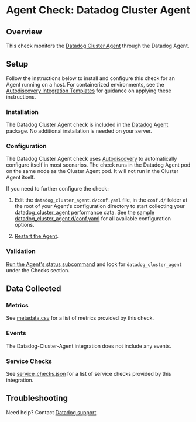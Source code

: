 # Agent Check: Datadog Cluster Agent

## Overview

This check monitors the [Datadog Cluster Agent][1] through the Datadog Agent.

## Setup

Follow the instructions below to install and configure this check for an Agent running on a host. For containerized environments, see the [Autodiscovery Integration Templates][2] for guidance on applying these instructions.

### Installation

The Datadog Cluster Agent check is included in the [Datadog Agent][2] package.
No additional installation is needed on your server.

### Configuration
The Datadog Cluster Agent check uses [Autodiscovery][3] to automatically configure itself in most scenarios. The check runs in the Datadog Agent pod on the same node as the Cluster Agent pod. It will not run in the Cluster Agent itself.

If you need to further configure the check:

1. Edit the `datadog_cluster_agent.d/conf.yaml` file, in the `conf.d/` folder at the root of your Agent's configuration directory to start collecting your datadog_cluster_agent performance data. See the [sample datadog_cluster_agent.d/conf.yaml][4] for all available configuration options.

2. [Restart the Agent][5].

### Validation

[Run the Agent's status subcommand][6] and look for `datadog_cluster_agent` under the Checks section.

## Data Collected

### Metrics

See [metadata.csv][7] for a list of metrics provided by this check.

### Events

The Datadog-Cluster-Agent integration does not include any events.

### Service Checks

See [service_checks.json][8] for a list of service checks provided by this integration.

## Troubleshooting

Need help? Contact [Datadog support][9].


[1]: https://docs.datadoghq.com/agent/cluster_agent/
[2]: https://docs.datadoghq.com/agent/kubernetes/integrations/
[3]: https://docs.datadoghq.com/getting_started/containers/autodiscovery/
[4]: https://github.com/DataDog/integrations-core/blob/master/datadog_cluster_agent/datadog_checks/datadog_cluster_agent/data/conf.yaml.example
[5]: https://docs.datadoghq.com/agent/guide/agent-commands/#start-stop-and-restart-the-agent
[6]: https://docs.datadoghq.com/agent/guide/agent-commands/#agent-status-and-information
[7]: https://github.com/DataDog/integrations-core/blob/master/datadog_cluster_agent/metadata.csv
[8]: https://github.com/DataDog/integrations-core/blob/master/datadog_cluster_agent/assets/service_checks.json
[9]: https://docs.datadoghq.com/help/
